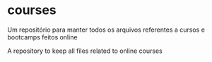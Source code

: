 # courses
Um repositório para manter todos os arquivos referentes a cursos e bootcamps feitos online

A repository to keep all files related to online courses
